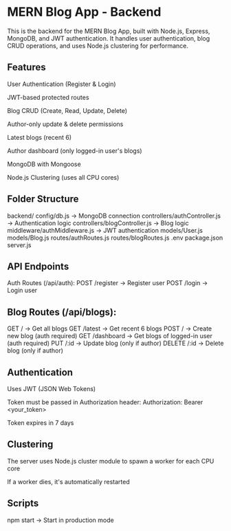 # MERN Blog App - Backend
This is the backend for the MERN Blog App, built with Node.js, Express, MongoDB, and JWT authentication.
It handles user authentication, blog CRUD operations, and uses Node.js clustering for performance.

## Features
User Authentication (Register & Login)

JWT-based protected routes

Blog CRUD (Create, Read, Update, Delete)

Author-only update & delete permissions

Latest blogs (recent 6)

Author dashboard (only logged-in user's blogs)

MongoDB with Mongoose

Node.js Clustering (uses all CPU cores)

## Folder Structure
backend/
config/db.js -> MongoDB connection
controllers/authController.js -> Authentication logic
controllers/blogController.js -> Blog logic
middleware/authMiddleware.js -> JWT authentication
models/User.js
models/Blog.js
routes/authRoutes.js
routes/blogRoutes.js
.env
package.json
server.js

## API Endpoints
Auth Routes (/api/auth):
POST /register -> Register user
POST /login -> Login user

## Blog Routes (/api/blogs):
GET / -> Get all blogs
GET /latest -> Get recent 6 blogs
POST / -> Create new blog (auth required)
GET /dashboard -> Get blogs of logged-in user (auth required)
PUT /:id -> Update blog (only if author)
DELETE /:id -> Delete blog (only if author)

## Authentication
Uses JWT (JSON Web Tokens)

Token must be passed in Authorization header:
Authorization: Bearer <your_token>

Token expires in 7 days

## Clustering
The server uses Node.js cluster module to spawn a worker for each CPU core

If a worker dies, it's automatically restarted

## Scripts

npm start -> Start in production mode

